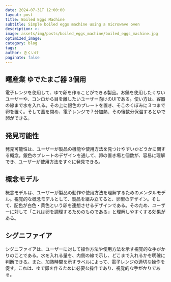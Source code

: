 ```yaml
---
date: 2024-07-31T 12:00:00
layout: post
title: Boiled Eggs Machine
subtitle: Simple boiled eggs machine using a microwave oven
description: >-
image: assets/img/posts/boiled_eggs_machine/boiled_eggs_machine.jpg
optimized_image: 
category: blog
tags: 
author: きくいけ
paginate: false
---
```


## 曙産業 ゆでたまご器 3個用

電子レンジを使用して、ゆで卵を作ることができる製品。お鍋を使用したくないユーザーや、コンロから目を離したいユーザー向けのUIである。使い方は、容器の線まで水を入れる。その上に銀色のプレートを置き、そこのくぼみに３つまで卵を置く。そして蓋を閉め、電子レンジで７分加熱、その後数分保温するとゆで卵ができる。

## 発見可能性

発見可能性は、ユーザーが製品の機能や使用方法を見つけやすいかどうかに関する概念。銀色のプレートのデザインを通して、卵の置き場と個数が、容易に理解でき、ユーザーが使用方法をすぐに発見できる。

## 概念モデル

概念モデルは、ユーザーが製品の動作や使用方法を理解するためのメンタルモデル。視覚的な概念モデルとして、製品を組み立てると、卵型のデザイン。そして、配色が白色・黄色という卵を連想させるデザインである。そのため、ユーザーに対して「これは卵を調理するためのものである」と理解しやすくする効果がある。

## シグニファイア

シグニファイアは、ユーザーに対して操作方法や使用方法を示す視覚的な手がかりのことである。水を入れる量を、内側の線で示し、どこまで入れるかを明確に判断できる。また、加熱時間を示すラベルによって、電子レンジの適切な操作を促す。これは、ゆで卵を作るために必要な操作であり、視覚的な手がかりである。